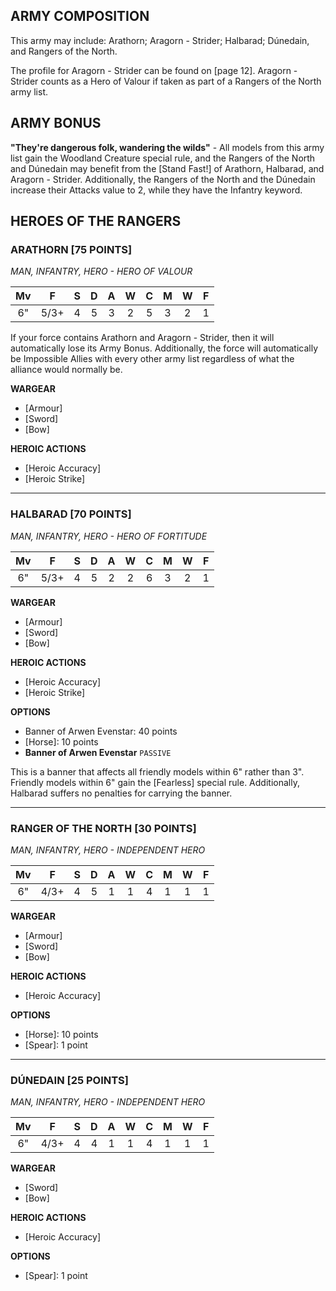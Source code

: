 ﻿## ARMY COMPOSITION

This army may include: Arathorn; Aragorn - Strider; Halbarad; Dúnedain, and Rangers of the North.

The profile for Aragorn - Strider can be found on [page 12]. Aragorn - Strider counts as a Hero of Valour if taken as part of a Rangers of the North army list.

## ARMY BONUS

**"They're dangerous folk, wandering the wilds"** - All models from this army list gain the Woodland Creature special rule, and the Rangers of the North and Dúnedain may benefit from the [Stand Fast!] of Arathorn, Halbarad, and Aragorn - Strider. Additionally, the Rangers of the North and the Dúnedain increase their Attacks value to 2, while they have the Infantry keyword.

## HEROES OF THE RANGERS

<div class="unitCard" markdown>

### ARATHORN [75 POINTS]
*MAN, INFANTRY, HERO - HERO OF VALOUR*

| Mv | F | S | D | A | W | C | M | W | F |
|:--:|:--:|:-:|:--:|:-:|:-:|:-:|:-:|:-:|:-:|
| 6" | 5/3+ | 4 | 5 | 3 | 2 | 5 | 3 | 2 | 1 |

If your force contains Arathorn and Aragorn - Strider, then it will automatically lose its Army Bonus. Additionally, the force will automatically be Impossible Allies with every other army list regardless of what the alliance would normally be.

**WARGEAR**

- [Armour]
- [Sword]
- [Bow]

**HEROIC ACTIONS**

- [Heroic Accuracy]
- [Heroic Strike]

</div>

---

<div class="unitCard" markdown>

### HALBARAD [70 POINTS]
*MAN, INFANTRY, HERO - HERO OF FORTITUDE*

| Mv | F | S | D | A | W | C | M | W | F |
|:--:|:--:|:-:|:--:|:-:|:-:|:-:|:-:|:-:|:-:|
| 6" | 5/3+ | 4 | 5 | 2 | 2 | 6 | 3 | 2 | 1 |

**WARGEAR**

- [Armour]
- [Sword]
- [Bow]

**HEROIC ACTIONS**

- [Heroic Accuracy]
- [Heroic Strike]

**OPTIONS**

- Banner of Arwen Evenstar: 40 points
- [Horse]: 10 points
- **Banner of Arwen Evenstar** `PASSIVE`

This is a banner that affects all friendly models within 6" rather than 3". Friendly models within 6" gain the [Fearless] special rule. Additionally, Halbarad suffers no penalties for carrying the banner.

</div>

---

<div class="unitCard" markdown>

### RANGER OF THE NORTH [30 POINTS]
*MAN, INFANTRY, HERO - INDEPENDENT HERO*

| Mv | F | S | D | A | W | C | M | W | F |
|:--:|:--:|:-:|:--:|:-:|:-:|:-:|:-:|:-:|:-:|
| 6" | 4/3+ | 4 | 5 | 1 | 1 | 4 | 1 | 1 | 1 |

**WARGEAR**

- [Armour]
- [Sword]
- [Bow]

**HEROIC ACTIONS**

- [Heroic Accuracy]

**OPTIONS**

- [Horse]: 10 points
- [Spear]: 1 point

</div>

---

<div class="unitCard" markdown>

### DÚNEDAIN [25 POINTS]
*MAN, INFANTRY, HERO - INDEPENDENT HERO*

| Mv | F | S | D | A | W | C | M | W | F |
|:--:|:--:|:-:|:--:|:-:|:-:|:-:|:-:|:-:|:-:|
| 6" | 4/3+ | 4 | 4 | 1 | 1 | 4 | 1 | 1 | 1 |

**WARGEAR**

- [Sword]
- [Bow]

**HEROIC ACTIONS**

- [Heroic Accuracy]

**OPTIONS**

- [Spear]: 1 point

</div>
